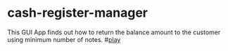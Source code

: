# cash-register-manager
This GUI App finds out how to return the balance amount to the customer using minimum number of notes.
#[play](https://cash-register-manager-app.netlify.app/)
